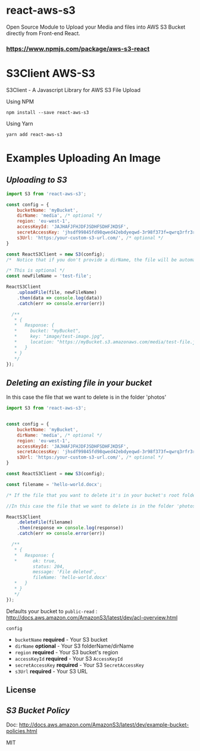 # react-aws-s3
Open Source Module to Upload your Media and files into AWS S3 Bucket directly from Front-end React.

### https://www.npmjs.com/package/aws-s3-react
# S3Client AWS-S3

S3Client - A Javascript Library for AWS S3 File Upload

Using NPM

```
npm install --save react-aws-s3
```
Using Yarn 

```
yarn add react-aws-s3
```



# Examples Uploading An Image

## ***Uploading to S3***

```js
import S3 from 'react-aws-s3';

const config = {
    bucketName: 'myBucket',
    dirName: 'media', /* optional */
    region: 'eu-west-1',
    accessKeyId: 'JAJHAFJFHJDFJSDHFSDHFJKDSF',
    secretAccessKey: 'jhsdf99845fd98qwed42ebdyeqwd-3r98f373f=qwrq3rfr3rf',
    s3Url: 'https:/your-custom-s3-url.com/', /* optional */
}

const ReactS3Client = new S3(config);
/*  Notice that if you don't provide a dirName, the file will be automatically uploaded to the root of your bucket */

/* This is optional */
const newFileName = 'test-file';

ReactS3Client
    .uploadFile(file, newFileName)
    .then(data => console.log(data))
    .catch(err => console.error(err))

  /**
   * {
   *   Response: {
   *     bucket: "myBucket",
   *     key: "image/test-image.jpg",
   *     location: "https://myBucket.s3.amazonaws.com/media/test-file.jpg"
   *   }
   * }
   */
});
```

## ***Deleting an existing file in your bucket***

In this case the file that we want to delete is in the folder 'photos'

```js
import S3 from 'react-aws-s3';


const config = {
    bucketName: 'myBucket',
    dirName: 'media', /* optional */
    region: 'eu-west-1',
    accessKeyId: 'JAJHAFJFHJDFJSDHFSDHFJKDSF',
    secretAccessKey: 'jhsdf99845fd98qwed42ebdyeqwd-3r98f373f=qwrq3rfr3rf',
    s3Url: 'https:/your-custom-s3-url.com/', /* optional */
}

const ReactS3Client = new S3(config);

const filename = 'hello-world.docx';

/* If the file that you want to delete it's in your bucket's root folder, don't provide any dirName in the config object */

//In this case the file that we want to delete is in the folder 'photos' that we referred in the config object as the dirName

ReactS3Client
    .deleteFile(filename)
    .then(response => console.log(response))
    .catch(err => console.error(err))

  /**
   * {
   *   Response: {
   *      ok: true,
          status: 204,
          message: 'File deleted',
          fileName: 'hello-world.docx'
   *   }
   * }
   */
});
```

Defaults your bucket to `public-read` : http://docs.aws.amazon.com/AmazonS3/latest/dev/acl-overview.html

`config`
  * `bucketName` **required** - Your S3 bucket
  * `dirName` **optional** - Your S3 folderName/dirName
  * `region` **required** - Your S3 bucket's region
  * `accessKeyId` **required** - Your S3 `AccessKeyId`
  * `secretAccessKey` **required** - Your S3 `SecretAccessKey`
  * `s3Url` **required** - Your S3 URL

## License


## ***S3 Bucket Policy***

Doc: http://docs.aws.amazon.com/AmazonS3/latest/dev/example-bucket-policies.html


MIT
